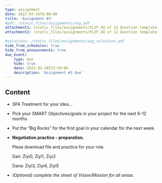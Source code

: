 ```yaml
---
type: assignment
date: 2022-03-16T8:00:00
title: 'Assignment #3'
#pdf: /static_files/assignments/asg.pdf
attachment1: /static_files/assignments/FL2F_4Q of 12 Question template.pptx
attachment2: /static_files/assignments/FL2F_4Q of 12 Question template.pptx
      
#solutions: /static_files/assignments/asg_solutions.pdf
hide_from_schedules: true
hide_from_announcments: true
due_event: 
    type: due
    hide: true
    date: 2022-03-28T23:59:00
    description: 'Assignment #3 due'
---
```

## Content
- SPA Treatment for your idea…
- Pick your SMART Objectives/goals in your project for the next 6-12 months
- Put the “Big Rocks” for the first goal in your calendar for the next week.
- **Negotiation practice - preparation.**
    
    Plese download file and practice for your role.
    
    Dan:  Ziyi0, Ziyi1, Ziyi2
    
    Dana: Ziyi3, Ziyi4, Ziyi5 
    
- *(Optional) complete the sheet of Vision/Mission for all areas.*

